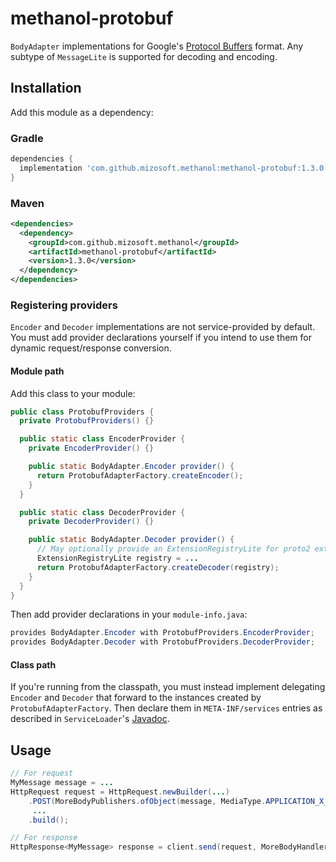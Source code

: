 # methanol-protobuf

`BodyAdapter` implementations for Google's [Protocol Buffers][protocol_buffers] format. Any subtype
of `MessageLite` is supported for decoding and encoding.

## Installation

Add this module as a dependency:

### Gradle

```gradle
dependencies {
  implementation 'com.github.mizosoft.methanol:methanol-protobuf:1.3.0'
}
```

### Maven

```xml
<dependencies>
  <dependency>
    <groupId>com.github.mizosoft.methanol</groupId>
    <artifactId>methanol-protobuf</artifactId>
    <version>1.3.0</version>
  </dependency>
</dependencies>
```

### Registering providers

`Encoder` and `Decoder` implementations are not service-provided by default. You must add
provider declarations yourself if you intend to use them for dynamic request/response conversion.

#### Module path

Add this class to your module:

```java
public class ProtobufProviders {
  private ProtobufProviders() {}

  public static class EncoderProvider {
    private EncoderProvider() {}

    public static BodyAdapter.Encoder provider() {
      return ProtobufAdapterFactory.createEncoder();
    }
  }

  public static class DecoderProvider {
    private DecoderProvider() {}

    public static BodyAdapter.Decoder provider() {
      // May optionally provide an ExtensionRegistryLite for proto2 extensions
      ExtensionRegistryLite registry = ...
      return ProtobufAdapterFactory.createDecoder(registry);
    }
  }
}
```

Then add provider declarations in your `module-info.java`:

```java
provides BodyAdapter.Encoder with ProtobufProviders.EncoderProvider;
provides BodyAdapter.Decoder with ProtobufProviders.DecoderProvider;
```

#### Class path

If you're running from the classpath, you must instead implement delegating `Encoder` and `Decoder`
that forward to the instances created by `ProtobufAdapterFactory`. Then declare them in
`META-INF/services` entries as described in `ServiceLoader`'s [Javadoc][ServiceLoader].

## Usage

```java
// For request
MyMessage message = ...
HttpRequest request = HttpRequest.newBuilder(...)
    .POST(MoreBodyPublishers.ofObject(message, MediaType.APPLICATION_X_PROTOBUF))
     ...
    .build();

// For response
HttpResponse<MyMessage> response = client.send(request, MoreBodyHandlers.ofObject(MyMessage.class));
```

[protocol_buffers]: https://developers.google.com/protocol-buffers
[ServiceLoader]: https://docs.oracle.com/en/java/javase/11/docs/api/java.base/java/util/ServiceLoader.html
